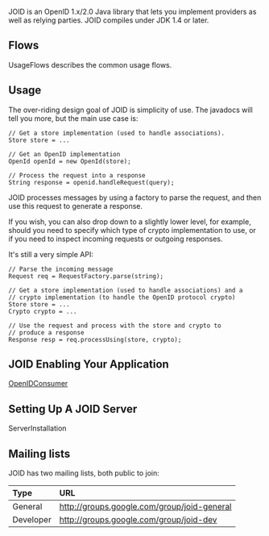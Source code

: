 JOID is an OpenID 1.x/2.0 Java library that lets you implement
providers as well as relying parties. JOID compiles under JDK 1.4 or later.
## Flows ##

UsageFlows describes the common usage flows.

## Usage ##
The over-riding design goal of JOID is simplicity of use. The javadocs will
tell you more, but the main use case is:

```
// Get a store implementation (used to handle associations).
Store store = ...

// Get an OpenID implementation
OpenId openId = new OpenId(store);

// Process the request into a response
String response = openid.handleRequest(query);
```

JOID processes messages by using a factory to parse the request, and then
use this request to generate a response.

If you wish, you can also drop down
to a slightly lower level, for example, should you need to specify which type of crypto
implementation to use, or if you need to inspect incoming requests or outgoing
responses.

It's still a very simple API:

```
// Parse the incoming message
Request req = RequestFactory.parse(string);

// Get a store implementation (used to handle associations) and a 
// crypto implementation (to handle the OpenID protocol crypto)
Store store = ...
Crypto crypto = ...

// Use the request and process with the store and crypto to
// produce a response
Response resp = req.processUsing(store, crypto);
```


## JOID Enabling Your Application ##

[OpenIDConsumer](OpenIDConsumer.md)

## Setting Up A JOID Server ##

ServerInstallation

## Mailing lists ##
JOID has two mailing lists, both public to join:

| **Type** | **URL** |
|:---------|:--------|
| General  | http://groups.google.com/group/joid-general |
| Developer | http://groups.google.com/group/joid-dev |